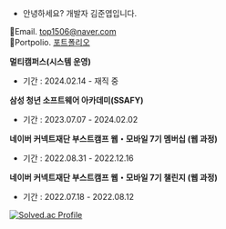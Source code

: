 - 안녕하세요? 개발자 김준엽입니다.

📧Email. top1506@naver.com <br>
📑Portpolio. [포트폴리오](https://spot-visitor-fff.notion.site/a2ca829232194da5a633103cc70d8648?pvs=4)
<br>

**멀티캠퍼스(시스템 운영)**
- 기간 : 2024.02.14 - 재직 중

**삼성 청년 소프트웨어 아카데미(SSAFY)**
- 기간 : 2023.07.07 - 2024.02.02

**네이버 커넥트재단 부스트캠프 웹・모바일 7기 멤버십 (웹 과정)**
- 기간 : 2022.08.31 - 2022.12.16
 
**네이버 커넥트재단 부스트캠프 웹・모바일 7기 챌린지 (웹 과정)**
- 기간 : 2022.07.18 - 2022.08.12

[![Solved.ac Profile](http://mazassumnida.wtf/api/v2/generate_badge?boj=top1506)](https://solved.ac/top1506/)

<!---
JunYupK/JunYupK is a ✨ special ✨ repository because its `README.md` (this file) appears on your GitHub profile.
You can click the Preview link to take a look at your changes.
--->


